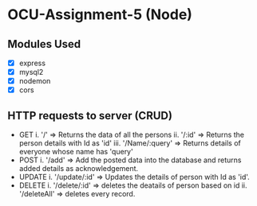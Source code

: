 # OCU-Assignment-5 (Node)

## Modules Used

- [x] express
- [x] mysql2
- [x] nodemon
- [x] cors

## HTTP requests to server (CRUD)

- GET
  i. '/' => Returns the data of all the persons
  ii. '/:id' => Returns the person details with Id as 'id'
  iii. '/Name/:query' => Returns details of everyone whose name has 'query'
- POST
  i. '/add' => Add the posted data into the database and returns added details as acknowledgement.
- UPDATE
  i. '/update/:id' => Updates the details of person with Id as 'id'.
- DELETE
  i. '/delete/:id' => deletes the deatails of person based on id
  ii. '/deleteAll' => deletes every record.
